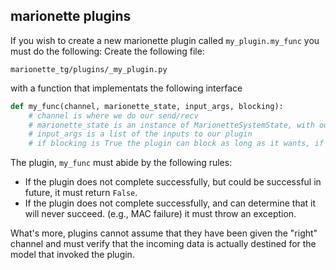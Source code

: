 marionette plugins
------------------

If you wish to create a new marionette plugin called ```my_plugin.my_func``` you must do the following:
Create the following file:

```
marionette_tg/plugins/_my_plugin.py
```

with a function that implementats the following interface

```python
def my_func(channel, marionette_state, input_args, blocking):
    # channel is where we do our send/recv
    # marionette_state is an instance of MarionetteSystemState, with our global/local variables
    # input_args is a list of the inputs to our plugin
    # if blocking is True the plugin can block as long as it wants, if blocking is False it must return in a timely manner
```

The plugin, ```my_func``` must abide by the following rules:

* If the plugin does not complete successfully, but could be successful in future, it must return ```False```.
* If the plugin does not complete successfully, and can determine that it will never succeed. (e.g., MAC failure) it must throw an exception.

What's more, plugins cannot assume that they have been given the "right" channel and must verify that the incoming data is actually destined for the model that invoked the plugin.
